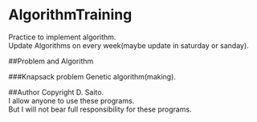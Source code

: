 # AlgorithmTraining
Practice to implement algorithm.  
Update Algorithms on every week(maybe update in saturday or sanday).  

##Problem and Algorithm

###Knapsack problem
Genetic algorithm(making).  

##Author
Copyright D. Saito.  
I allow anyone to use these programs.  
But I will not bear full responsibility for these programs.
